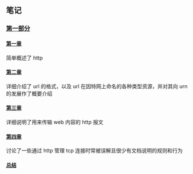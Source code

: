 ## 笔记

### [第一部分][firstPart]
#### [第一章][chapterOne]
  简单概述了 http

#### [第二章][chapterTwo]
  详细介绍了 url 的格式，以及 url 在因特网上命名的各种类型资源，并对其向 urn 的发展作了概要介绍

#### [第三章][chapterThree]
  详细说明了用来传输 web 内容的 http 报文

#### [第四章][chapterFour]
  讨论了一些通过 http 管理 tcp 连接时常被误解且很少有文档说明的规则和行为

#### [总结][summarize]

[firstPart]:./first_part
[chapterOne]:./first_part/chapter_one.md
[chapterTwo]:./first_part/chapter_two.md
[chapterThree]:./first_part/chapter_three.md
[chapterFour]:./first_part/chapter_four.md
[summarize]:./first_part/summarize.md